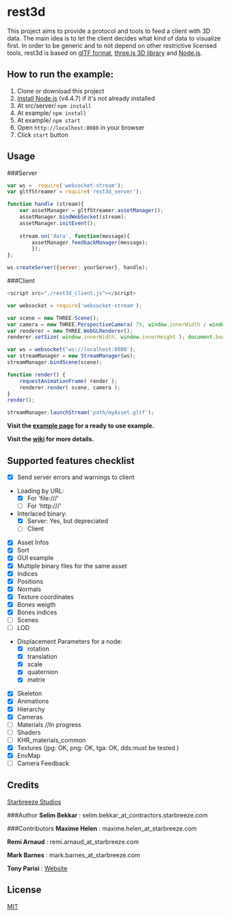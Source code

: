 # rest3d

This project aims to provide a protocol and tools to feed a client with 3D data. 
The main idea is to let the client decides what kind of data to visualize first. 
In order to be generic and to not depend on other restrictive licensed tools, rest3d is based on [glTF format](https://github.com/KhronosGroup/glTF), [three.js 3D library](http://threejs.org) and [Node.js](https://nodejs.org).

## How to run the example:

1. Clone or download this project
2. [Install Node.js](https://docs.npmjs.com/getting-started/installing-node) (v4.4.7) if it's not already installed
3. At src/server/ `npm install`
4. At example/ `npm install` 
5. At example/ `npm start`
6. Open `http://localhost:8080` in your browser
7. Click `start` button

## Usage

###Server
```javascript
var ws =  require('websocket-stream');
var gltfStreamer = require('rest3d_server');

function handle (stream){
    var assetManager = gltfStreamer.assetManager();
    assetManager.bindWebSocket(stream);
    assetManager.initEvent();
	
    stream.on('data', function(message){
        assetManager.feedbackManager(message); 
        });
};

ws.createServer({server: yourServer}, handle);
```

###Client
```javascript
<script src="./rest3d_client.js"></script> 

var websocket = require('websocket-stream');

var scene = new THREE.Scene();
var camera = new THREE.PerspectiveCamera( 75, window.innerWidth / window.innerHeight, 0.1, 1000 );
var renderer = new THREE.WebGLRenderer();
renderer.setSize( window.innerWidth, window.innerHeight ); document.body.appendChild( renderer.domElement );

var ws = websocket('ws://localhost:8080');
var streamManager = new StreamManager(ws);
streamManager.bindScene(scene);

function render() { 
    requestAnimationFrame( render );
    renderer.render( scene, camera ); 
}
render();

streamManager.launchStream('path/myAsset.gltf');
```

**Visit the [example page](https://github.com/fl4re/rest3d-new/tree/master/example) for a ready to use example.**

**Visit the [wiki](https://github.com/fl4re/rest3d-new/wiki) for more details.**

## Supported features checklist
- [x] Send server errors and warnings to client
- Loading by URL: 
	- [x] For 'file:///'
	- [ ] For 'http:///'
- Interlaced binary: 
	- [x] Server: Yes, but depreciated
	- [ ] Client
- [x] Asset Infos
- [x] Sort
- [x] GUI example
- [x] Multiple binary files for the same asset
- [x] Indices
- [x] Positions
- [x] Normals
- [x] Texture coordinates
- [x] Bones weigth
- [x] Bones indices
- [ ] Scenes
- [ ] LOD
- Displacement Parameters for a node:
	- [x] rotation
	- [x] translation
	- [x] scale
	- [x] quaternion
	- [x] matrix
- [x] Skeleton
- [x] Animations
- [x] Hierarchy
- [x] Cameras 
- [ ] Materials //In progress
- [ ] Shaders
- [ ] KHR_materials_common
- [x] Textures (jpg: OK, png: OK, tga: OK, dds:must be tested )
- [x] EnvMap
- [ ] Camera Feedback

## Credits

[Starbreeze Studios](http://www.starbreeze.com)

###Author
**Selim Bekkar** : selim.bekkar_at_contractors.starbreeze.com

###Contributors
**Maxime Helen** : maxime.helen_at_starbreeze.com

**Remi Arnaud** : remi.arnaud_at_starbreeze.com

**Mark Barnes** : mark.barnes_at_starbreeze.com

**Tony Parisi** : [Website](https://tonyparisi.wordpress.com)

## License

[MIT](https://github.com/fl4re/rest3d-new/blob/master/LICENSE)
